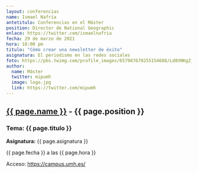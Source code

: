 ```yaml
---
layout: conferencias
name: Ismael Nafría
antetitulo: Conferencias en el Máster
position: Director de National Geographic
enlace: https://twitter.com/ismaelnafria
fecha: 29 de marzo de 2021
hora: 18:00 pm
titulo: "Cómo crear una newsletter de éxito"
asignatura: El periodismo en las redes sociales
foto: https://pbs.twimg.com/profile_images/657987679255154688/Ld8VNKgZ_400x400.jpg
author:
  name: Máster
  twitter: mipumh
  image: logo.jpg
  link: https://twitter.com/mipumh
---
```


<h2><a href="{{ page.enlace }}">{{ page.name }}</a> - {{ page.position }}</h2>
<h3>Tema: {{ page.titulo }}</h3>
<p><strong>Asignatura:</strong> {{ page.asignatura }}</p>
<p>{{ page.fecha }} a las {{ page.hora }}</p>
<p>Acceso: <a href="https://campus.umh.es/">https://campus.umh.es/</a>
<img src="{{ page.foto }}" alt="" class="img-fluid img-rounded">
